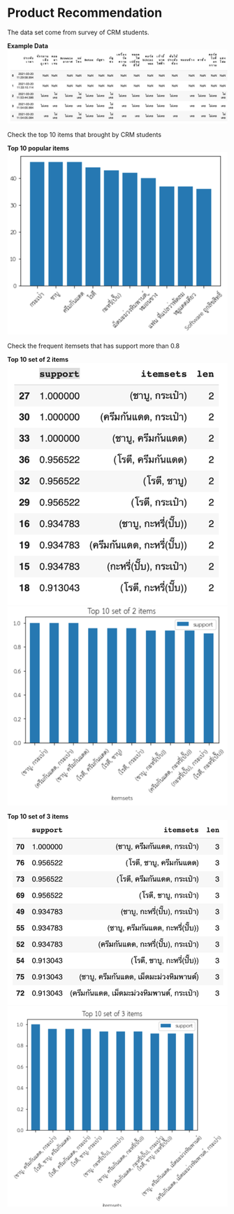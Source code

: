 # Product Recommendation
The data set come from survey of CRM students.

**Example Data**
![data](./data.png)

Check the top 10 items that brought by CRM students

**Top 10 popular items**
![top10](./Top10.png)

Check the frequent itemsets that has support more than 0.8

**Top 10 set of 2 items**
![table2](./table2.png)
![chart2](./chart2.png)

**Top 10 set of 3 items**
![table3](./table3.png)
![chart3](./chart3.png)